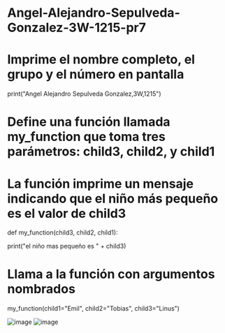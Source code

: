# Angel-Alejandro-Sepulveda-Gonzalez-3W-1215-pr7

# Imprime el nombre completo, el grupo y el número en pantalla

print("Angel Alejandro Sepulveda Gonzalez,3W,1215")

# Define una función llamada my_function que toma tres parámetros: child3, child2, y child1

# La función imprime un mensaje indicando que el niño más pequeño es el valor de child3

def my_function(child3, child2, child1):

  print("el niño mas pequeño es " + child3)

# Llama a la función con argumentos nombrados

my_function(child1="Emil", child2="Tobias", child3="Linus")

![image](https://github.com/user-attachments/assets/dbfe93f6-fe52-4d0c-95c6-63da834824cd)
![image](https://github.com/user-attachments/assets/503ef4c4-fa50-480a-a645-ced86f14ab31)
